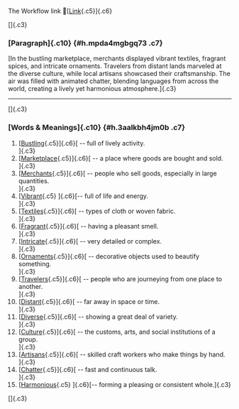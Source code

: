 The Workflow link
👏[[Link](https://www.google.com/url?q=http://www.google.com&sa=D&source=editors&ust=1757949773176603&usg=AOvVaw1Er2MxmVW9wtS0wTtuMLn0){.c5}]{.c6}

[]{.c3}

### [Paragraph]{.c10} {#h.mpda4mgbgq73 .c7}

[In the bustling marketplace, merchants displayed vibrant textiles,
fragrant spices, and intricate ornaments. Travelers from distant lands
marveled at the diverse culture, while local artisans showcased their
craftsmanship. The air was filled with animated chatter, blending
languages from across the world, creating a lively yet harmonious
atmosphere.]{.c3}

------------------------------------------------------------------------

[]{.c3}

### [Words & Meanings]{.c10} {#h.3aalkbh4jm0b .c7}

1.  [[Bustling](https://www.google.com/url?q=http://www.google.com&sa=D&source=editors&ust=1757949773177688&usg=AOvVaw1yCUOzzzFcky0DE56Y0de9){.c5}]{.c6}[ --
    full of lively activity.\
    ]{.c3}
2.  [[Marketplace](https://www.google.com/url?q=http://www.google.com&sa=D&source=editors&ust=1757949773177976&usg=AOvVaw0MLEWim_aPzGhiz8GWvK6K){.c5}]{.c6}[ --
    a place where goods are bought and sold.\
    ]{.c3}
3.  [[Merchants](https://www.google.com/url?q=http://www.google.com&sa=D&source=editors&ust=1757949773178230&usg=AOvVaw3pK4FOqJPGVBoc2LzmgSo4){.c5}]{.c6}[ --
    people who sell goods, especially in large quantities.\
    ]{.c3}
4.  [[Vibrant](https://www.google.com/url?q=http://www.google.com&sa=D&source=editors&ust=1757949773178487&usg=AOvVaw1FWPRy-jE1z-r_iYLFcJ44){.c5}
    ]{.c6}[-- full of life and energy.\
    ]{.c3}
5.  [[Textiles](https://www.google.com/url?q=http://www.google.com&sa=D&source=editors&ust=1757949773178662&usg=AOvVaw3AzWclrFTWKDM0Wmxn6SIm){.c5}]{.c6}[ --
    types of cloth or woven fabric.\
    ]{.c3}
6.  [[Fragrant](https://www.google.com/url?q=http://www.google.com&sa=D&source=editors&ust=1757949773178804&usg=AOvVaw2ZmiLBuYQZj0aJH8GJQihN){.c5}]{.c6}[ --
    having a pleasant smell.\
    ]{.c3}
7.  [[Intricate](https://www.google.com/url?q=http://www.google.com&sa=D&source=editors&ust=1757949773178951&usg=AOvVaw2G0-zLNXEIv-c4odRY0qz5){.c5}]{.c6}[ --
    very detailed or complex.\
    ]{.c3}
8.  [[Ornaments](https://www.google.com/url?q=http://www.google.com&sa=D&source=editors&ust=1757949773179094&usg=AOvVaw1O1LKIkGeSDiSrQxz341Cj){.c5}]{.c6}[ --
    decorative objects used to beautify something.\
    ]{.c3}
9.  [[Travelers](https://www.google.com/url?q=http://www.google.com&sa=D&source=editors&ust=1757949773179301&usg=AOvVaw3K56PUn0bcqt9lWvEJAWdG){.c5}]{.c6}[ --
    people who are journeying from one place to another.\
    ]{.c3}
10. [[Distant](https://www.google.com/url?q=http://www.google.com&sa=D&source=editors&ust=1757949773179535&usg=AOvVaw35dw4g10q8qZRza5ZHAKvv){.c5}]{.c6}[ --
    far away in space or time.\
    ]{.c3}
11. [[Diverse](https://www.google.com/url?q=http://www.google.com&sa=D&source=editors&ust=1757949773179689&usg=AOvVaw28twyg4_A7bnByeok-ZXDV){.c5}]{.c6}[ --
    showing a great deal of variety.\
    ]{.c3}
12. [[Culture](https://www.google.com/url?q=http://www.google.com&sa=D&source=editors&ust=1757949773179825&usg=AOvVaw0D7Zw_3BNULQLgVAm21XU6){.c5}]{.c6}[ --
    the customs, arts, and social institutions of a group.\
    ]{.c3}
13. [[Artisans](https://www.google.com/url?q=http://www.google.com&sa=D&source=editors&ust=1757949773180031&usg=AOvVaw0NT-zZ0Lvtxgcl0SLObbEy){.c5}]{.c6}[ --
    skilled craft workers who make things by hand.\
    ]{.c3}
14. [[Chatter](https://www.google.com/url?q=http://www.google.com&sa=D&source=editors&ust=1757949773180208&usg=AOvVaw3BjRGPR5Nm73NdUe7jtumf){.c5}]{.c6}[ --
    fast and continuous talk.\
    ]{.c3}
15. [[Harmonious](https://www.google.com/url?q=http://www.google.com&sa=D&source=editors&ust=1757949773180455&usg=AOvVaw2ekTxy_HLd0lKgucb7GQQT){.c5}
    ]{.c6}[-- forming a pleasing or consistent whole.]{.c3}

[]{.c3}
